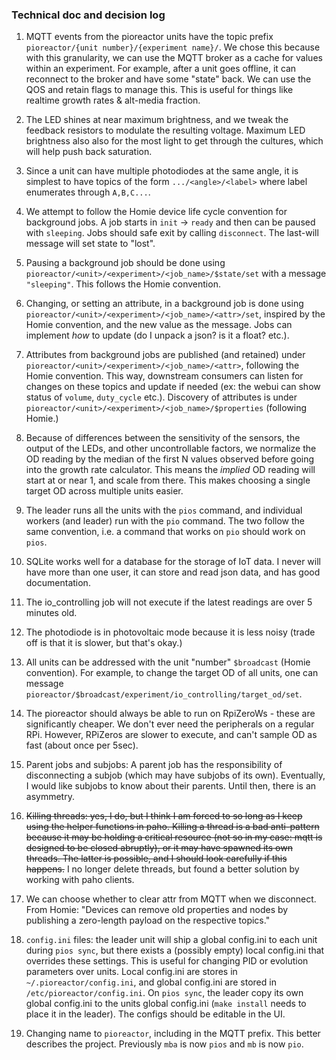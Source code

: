 ### Technical doc and decision log

1. MQTT events from the pioreactor units have the topic prefix `pioreactor/{unit number}/{experiment name}/`. We chose this because with this granularity, we can use the MQTT broker as a cache for values within an experiment. For example, after a unit goes offline, it can reconnect to the broker and have some "state" back. We can use the QOS and retain flags to manage this. This is useful for things like realtime growth rates & alt-media fraction.

2. The LED shines at near maximum brightness, and we tweak the feedback resistors to modulate the resulting voltage. Maximum LED brightness also also for the most light to get through the cultures, which will help push back saturation.

3. Since a unit can have multiple photodiodes at the same angle, it is simplest to have topics of the form `.../<angle>/<label>` where label enumerates through `A,B,C...`.

5. We attempt to follow the Homie device life cycle convention for background jobs. A job starts in `init` -> `ready` and then can be paused with `sleeping`. Jobs should safe exit by calling `disconnect`. The last-will message will set state to "lost".

5. Pausing a background job should be done using `pioreactor/<unit>/<experiment>/<job_name>/$state/set` with a message `"sleeping"`. This follows the Homie convention.

6. Changing, or setting an attribute, in a background job is done using `pioreactor/<unit>/<experiment>/<job_name>/<attr>/set`, inspired by the Homie convention, and the new value as the message. Jobs can implement _how_ to update (do I unpack a json? is it a float? etc.).

7. Attributes from background jobs are published (and retained) under `pioreactor/<unit>/<experiment>/<job_name>/<attr>`, following the Homie convention. This way, downstream consumers can listen for changes on these topics and update if needed (ex: the webui can show status of `volume`, `duty_cycle` etc.). Discovery of attributes is under `pioreactor/<unit>/<experiment>/<job_name>/$properties` (following Homie.)

7. Because of differences between the sensitivity of the sensors, the output of the LEDs, and other uncontrollable factors, we normalize the OD reading by the median of the first N values observed before going into the growth rate calculator. This means the _implied_ OD reading will start at or near 1, and scale from there. This makes choosing a single target OD across multiple units easier.

8. The leader runs all the units with the `pios` command, and individual workers (and leader) run with the `pio` command. The two follow the same convention, i.e. a command that works on `pio` should work on `pios`.

9. SQLite works well for a database for the storage of IoT data. I never will have more than one user, it can store and read json data, and has good documentation.

10. The io_controlling job will not execute if the latest readings are over 5 minutes old.

11. The photodiode is in photovoltaic mode because it is less noisy (trade off is that it is slower, but that's okay.)

12. All units can be addressed with the unit "number" `$broadcast` (Homie convention). For example, to change the target OD of all units, one can message `pioreactor/$broadcast/experiment/io_controlling/target_od/set`.

13. The pioreactor should always be able to run on RpiZeroWs - these are significantly cheaper. We don't ever need the peripherals on a regular RPi. However, RPiZeros are slower to execute, and can't sample OD as fast (about once per 5sec).

14. Parent jobs and subjobs: A parent job has the responsibility of disconnecting a subjob (which may have subjobs of its own). Eventually, I would like subjobs to know about their parents. Until then, there is an asymmetry.

15. <del>Killing threads: yes, I do, but I think I am forced to so long as I keep using the helper functions in paho. Killing a thread is a bad anti-pattern because it may be holding a critical resource (not so in my case: mqtt is designed to be closed abruptly), or it may have spawned its own threads. The latter is possible, and I should look carefully if this happens.</del> I no longer delete threads, but found a better solution by working with paho clients.

16. We can choose whether to clear attr from MQTT when we disconnect. From Homie: "Devices can remove old properties and nodes by publishing a zero-length payload on the respective topics."

17. `config.ini` files: the leader unit will ship a global config.ini to each unit during `pios sync`, but there exists a (possibly empty) local config.ini that overrides these settings. This is useful for changing PID or evolution parameters over units. Local config.ini are stores in `~/.pioreactor/config.ini`, and global config.ini are stored in `/etc/pioreactor/config.ini`. On `pios sync`, the leader copy its own global config.ini to the units global config.ini (`make install` needs to place it in the leader). The configs should be editable in the UI.

18. Changing name to `pioreactor`, including in the MQTT prefix. This better describes the project. Previously `mba` is now `pios` and `mb` is now `pio`.

